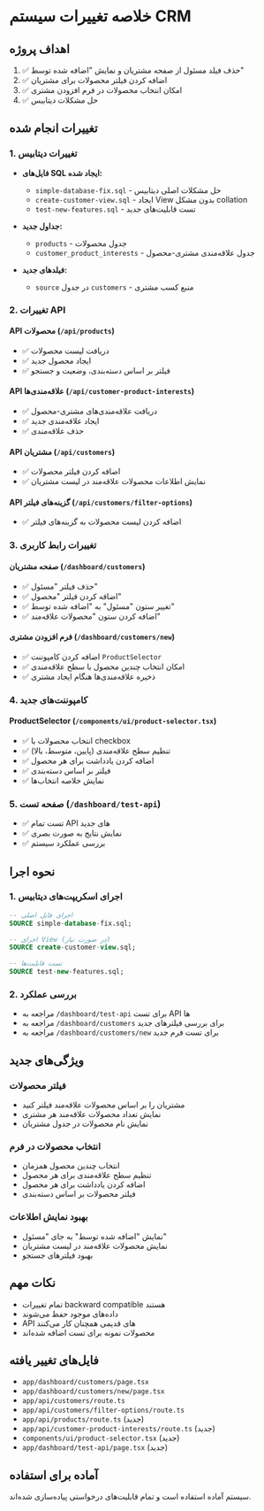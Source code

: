# خلاصه تغییرات سیستم CRM

## اهداف پروژه
1. ✅ حذف فیلد مسئول از صفحه مشتریان و نمایش "اضافه شده توسط"
2. ✅ اضافه کردن فیلتر محصولات برای مشتریان
3. ✅ امکان انتخاب محصولات در فرم افزودن مشتری
4. ✅ حل مشکلات دیتابیس

## تغییرات انجام شده

### 1. تغییرات دیتابیس
- **فایل‌های SQL ایجاد شده:**
  - `simple-database-fix.sql` - حل مشکلات اصلی دیتابیس
  - `create-customer-view.sql` - ایجاد View بدون مشکل collation
  - `test-new-features.sql` - تست قابلیت‌های جدید

- **جداول جدید:**
  - `products` - جدول محصولات
  - `customer_product_interests` - جدول علاقه‌مندی مشتری-محصول

- **فیلدهای جدید:**
  - `source` در جدول `customers` - منبع کسب مشتری

### 2. تغییرات API

#### API محصولات (`/api/products`)
- ✅ دریافت لیست محصولات
- ✅ ایجاد محصول جدید
- ✅ فیلتر بر اساس دسته‌بندی، وضعیت و جستجو

#### API علاقه‌مندی‌ها (`/api/customer-product-interests`)
- ✅ دریافت علاقه‌مندی‌های مشتری-محصول
- ✅ ایجاد علاقه‌مندی جدید
- ✅ حذف علاقه‌مندی

#### API مشتریان (`/api/customers`)
- ✅ اضافه کردن فیلتر محصولات
- ✅ نمایش اطلاعات محصولات علاقه‌مند در لیست مشتریان

#### API گزینه‌های فیلتر (`/api/customers/filter-options`)
- ✅ اضافه کردن لیست محصولات به گزینه‌های فیلتر

### 3. تغییرات رابط کاربری

#### صفحه مشتریان (`/dashboard/customers`)
- ✅ حذف فیلتر "مسئول"
- ✅ اضافه کردن فیلتر "محصول"
- ✅ تغییر ستون "مسئول" به "اضافه شده توسط"
- ✅ اضافه کردن ستون "محصولات علاقه‌مند"

#### فرم افزودن مشتری (`/dashboard/customers/new`)
- ✅ اضافه کردن کامپوننت `ProductSelector`
- ✅ امکان انتخاب چندین محصول با سطح علاقه‌مندی
- ✅ ذخیره علاقه‌مندی‌ها هنگام ایجاد مشتری

### 4. کامپوننت‌های جدید

#### ProductSelector (`/components/ui/product-selector.tsx`)
- ✅ انتخاب محصولات با checkbox
- ✅ تنظیم سطح علاقه‌مندی (پایین، متوسط، بالا)
- ✅ اضافه کردن یادداشت برای هر محصول
- ✅ فیلتر بر اساس دسته‌بندی
- ✅ نمایش خلاصه انتخاب‌ها

### 5. صفحه تست (`/dashboard/test-api`)
- ✅ تست تمام API های جدید
- ✅ نمایش نتایج به صورت بصری
- ✅ بررسی عملکرد سیستم

## نحوه اجرا

### 1. اجرای اسکریپت‌های دیتابیس
```sql
-- اجرای فایل اصلی
SOURCE simple-database-fix.sql;

-- اجرای View (در صورت نیاز)
SOURCE create-customer-view.sql;

-- تست قابلیت‌ها
SOURCE test-new-features.sql;
```

### 2. بررسی عملکرد
- مراجعه به `/dashboard/test-api` برای تست API ها
- مراجعه به `/dashboard/customers` برای بررسی فیلترهای جدید
- مراجعه به `/dashboard/customers/new` برای تست فرم جدید

## ویژگی‌های جدید

### فیلتر محصولات
- مشتریان را بر اساس محصولات علاقه‌مند فیلتر کنید
- نمایش تعداد محصولات علاقه‌مند هر مشتری
- نمایش نام محصولات در جدول مشتریان

### انتخاب محصولات در فرم
- انتخاب چندین محصول همزمان
- تنظیم سطح علاقه‌مندی برای هر محصول
- اضافه کردن یادداشت برای هر محصول
- فیلتر محصولات بر اساس دسته‌بندی

### بهبود نمایش اطلاعات
- نمایش "اضافه شده توسط" به جای "مسئول"
- نمایش محصولات علاقه‌مند در لیست مشتریان
- بهبود فیلترهای جستجو

## نکات مهم
- تمام تغییرات backward compatible هستند
- داده‌های موجود حفظ می‌شوند
- API های قدیمی همچنان کار می‌کنند
- محصولات نمونه برای تست اضافه شده‌اند

## فایل‌های تغییر یافته
- `app/dashboard/customers/page.tsx`
- `app/dashboard/customers/new/page.tsx`
- `app/api/customers/route.ts`
- `app/api/customers/filter-options/route.ts`
- `app/api/products/route.ts` (جدید)
- `app/api/customer-product-interests/route.ts` (جدید)
- `components/ui/product-selector.tsx` (جدید)
- `app/dashboard/test-api/page.tsx` (جدید)

## آماده برای استفاده
سیستم آماده استفاده است و تمام قابلیت‌های درخواستی پیاده‌سازی شده‌اند.